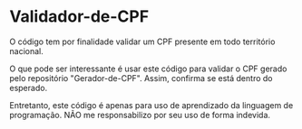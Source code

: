 # Validador-de-CPF

O código tem por finalidade validar um CPF presente em todo território nacional.

O que pode ser interessante é usar este código para validar o CPF gerado pelo repositório "Gerador-de-CPF". Assim, confirma se está dentro do esperado.

Entretanto, este código é apenas para uso de aprendizado da linguagem de programação. NÃO me responsabilizo por seu uso de forma indevida.
